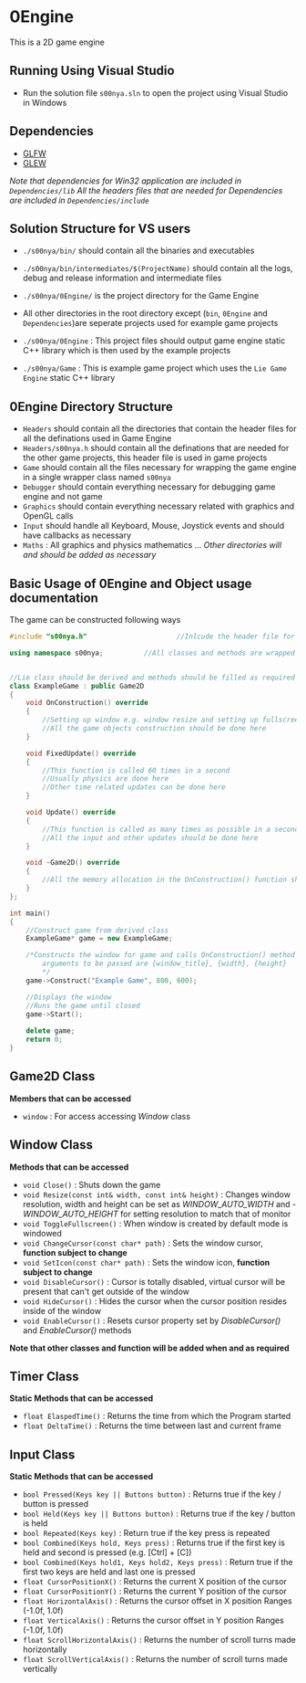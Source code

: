 # 0Engine
This is a 2D game engine

## Running Using Visual Studio
- Run the solution file `s00nya.sln` to open the project using Visual Studio in Windows

## Dependencies
- [GLFW](http://www.glfw.org/)
- [GLEW](http://glew.sourceforge.net/)

*Note that dependencies for Win32 application are included in `Dependencies/lib`*
*All the headers files that are needed for Dependencies are included in `Dependencies/include`*

## Solution Structure for VS users
- `./s00nya/bin/` should contain all the binaries and executables
- `./s00nya/bin/intermediates/$(ProjectName)` should contain all the logs, debug and release information and intermediate files

- `./s00nya/0Engine/` is the project directory for the Game Engine
- All other directories in the root directory except (`bin`, `0Engine` and `Dependencies`)are seperate projects used for example game projects
- `./s00nya/0Engine` : This project files should output game engine static C++ library which is then used by the example projects
- `./s00nya/Game` : This is example game project which uses the `Lie Game Engine` static C++ library

## 0Engine Directory Structure
- `Headers` should contain all the directories that contain the header files for all the definations used in Game Engine
- `Headers/s00nya.h` should contain all the definations that are needed for the other game projects, this header file is used in game projects
- `Game` should contain all the files necessary for wrapping the game engine in a single wrapper class named `s00nya`
- `Debugger` should contain everything necessary for debugging game engine and not game
- `Graphics` should contain everything necessary related with graphics and OpenGL calls
- `Input` should handle all Keyboard, Mouse, Joystick events and should have callbacks as necessary
- `Maths` : All graphics and physics mathematics
...
*Other directories will and should be added as necessary*


## Basic Usage of 0Engine and Object usage documentation


The game can be constructed following ways

```cpp
#include "s00nya.h"                      //Inlcude the header file for game engine

using namespace s00nya;          //All classes and methods are wrapped inside s00nya namespace


//Lie class should be derived and methods should be filled as required
class ExampleGame : public Game2D
{
	void OnConstruction() override
	{
        //Setting up window e.g. window resize and setting up fullscreen, window icon and cursor
        //All the game objects construction should be done here
	}

	void FixedUpdate() override
	{
        //This function is called 60 times in a second
        //Usually physics are done here
        //Other time related updates can be done here
	}

	void Update() override
	{
        //This function is called as many times as possible in a second unless VSync is enabled
        //All the input and other updates should be done here
	}

    void ~Game2D() override
    {
        //All the memory allocation in the OnConstruction() function should be freed here
    }
};

int main()
{
    //Construct game from derived class
	ExampleGame* game = new ExampleGame;

    /*Constructs the window for game and calls OnConstruction() method
        arguments to be passed are {window_title}, {width}, {height}
        */
	game->Construct("Example Game", 800, 600);

    //Displays the window
    //Runs the game until closed
	game->Start();
	
    delete game;
	return 0;
}
```


## Game2D Class

**Members that can be accessed**

- `window` : For access accessing *Window* class


## Window Class

**Methods that can be accessed**

- `void Close()` : Shuts down the game
- `void Resize(const int& width, const int& height)` : Changes window resolution, width and height can be set as *WINDOW_AUTO_WIDTH* and - *WINDOW_AUTO_HEIGHT* for setting resolution to match that of monitor
- `void ToggleFullscreen()` : When window is created by default mode is windowed
- `void ChangeCursor(const char* path)` : Sets the window cursor, **function subject to change**
- `void SetIcon(const char* path)` : Sets the window icon, **function subject to change**
- `void DisableCursor()` : Cursor is totally disabled, virtual cursor will be present that can't get outside of the window
- `void HideCursor()` : Hides the cursor when the cursor position resides inside of the window
- `void EnableCursor()` : Resets cursor property set by *DisableCursor()* and *EnableCursor()* methods

**Note that other classes and function will be added when and as required**


## Timer Class

**Static Methods that can be accessed**

- `float ElaspedTime()` : Returns the time from which the Program started
- `float DeltaTime()` : Returns the time between last and current frame


## Input Class

**Static Methods that can be accessed**

- `bool Pressed(Keys key || Buttons button)` : Returns true if the key / button is pressed
- `bool Held(Keys key || Buttons button)` : Returns true if the key / button is held
- `bool Repeated(Keys key)` : Return true if the key press is repeated
- `bool Combined(Keys hold, Keys press)` : Returns true if the first key is held and second is pressed (e.g. [Ctrl] + [C])
- `bool Combined(Keys hold1, Keys hold2, Keys press)` : Return true if the first two keys are held and last one is pressed
- `float CursorPositionX()` : Returns the current X position of the cursor
- `float CursorPositionY()` : Returns the current Y position of the cursor
- `float HorizontalAxis()` : Returns the cursor offset in X position Ranges (-1.0f, 1.0f)
- `float VerticalAxis()` : Returns the cursor offset in Y position Ranges (-1.0f, 1.0f)
- `float ScrollHorizontalAxis()` : Returns the number of scroll turns made horizontally
- `float ScrollVerticalAxis()` : Returns the number of scroll turns made vertically